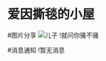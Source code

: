 # 爱因撕毯的小屋
#图片分享
![儿子](https://user-images.githubusercontent.com/84581114/128175445-94ba3599-6de8-4673-8dc6-752ff7642d98.jpg)
!就问你骚不骚


#消息通知
!暂无消息
